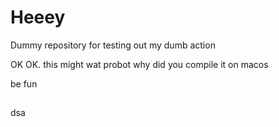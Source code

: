 # Heeey

Dummy repository for testing out my dumb action

OK OK.                      this might
wat probot why did you compile it on macos

be fun
##
dsa

